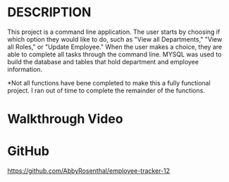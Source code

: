 # DESCRIPTION
This project is a command line application.  The user starts by choosing if which option they would like to do, such as "View all Departments," "View all Roles," or "Update Employee." When the user makes a choice, they are able to complete all tasks through the command line.  MYSQL was used to build the database and tables that hold department and employee information.

*Not all functions have bene completed to make this a fully functional project.  I ran out of time to complete the remainder of the functions. 

# Walkthrough Video

# GitHub
https://github.com/AbbyRosenthal/employee-tracker-12 